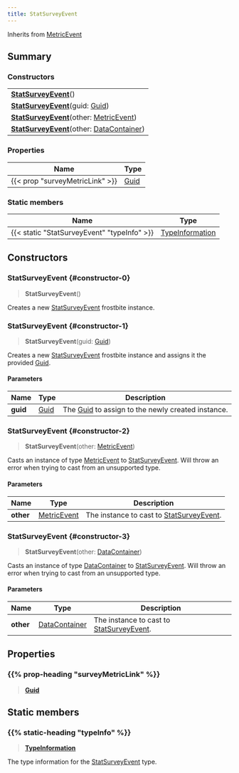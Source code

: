 ```yaml
---
title: StatSurveyEvent
---
```


Inherits from [MetricEvent](/vext/ref/fb/metricevent)

## Summary

### Constructors

|  |
| --- |
| **[StatSurveyEvent](#constructor-0)**() |
| **[StatSurveyEvent](#constructor-1)**(guid: [Guid](/vext/ref/shared/type/guid)) |
| **[StatSurveyEvent](#constructor-2)**(other: [MetricEvent](/vext/ref/fb/metricevent)) |
| **[StatSurveyEvent](#constructor-3)**(other: [DataContainer](/vext/ref/shared/type/datacontainer)) |

### Properties

| Name | Type |
| ---- | ---- |
| {{< prop "surveyMetricLink" >}} | [Guid](/vext/ref/shared/type/guid) |

### Static members

| Name | Type |
| ---- | ---- |
| {{< static "StatSurveyEvent" "typeInfo" >}} | [TypeInformation](/vext/ref/shared/type/typeinformation) |

## Constructors

### StatSurveyEvent {#constructor-0}

> **StatSurveyEvent**()

Creates a new [StatSurveyEvent](/vext/ref/fb/statsurveyevent) frostbite instance.

### StatSurveyEvent {#constructor-1}

> **StatSurveyEvent**(guid: [Guid](/vext/ref/shared/type/guid))

Creates a new [StatSurveyEvent](/vext/ref/fb/statsurveyevent) frostbite instance and assigns it the provided [Guid](/vext/ref/shared/type/guid).

#### Parameters

| Name | Type | Description |
| ---- | ---- | ----------- |
| **guid** | [Guid](/vext/ref/shared/type/guid) | The [Guid](/vext/ref/shared/type/guid) to assign to the newly created instance. |

### StatSurveyEvent {#constructor-2}

> **StatSurveyEvent**(other: [MetricEvent](/vext/ref/fb/metricevent))

Casts an instance of type [MetricEvent](/vext/ref/fb/metricevent) to [StatSurveyEvent](/vext/ref/fb/statsurveyevent). Will throw an error when trying to cast from an unsupported type.

#### Parameters

| Name | Type | Description |
| ---- | ---- | ----------- |
| **other** | [MetricEvent](/vext/ref/fb/metricevent) | The instance to cast to [StatSurveyEvent](/vext/ref/fb/statsurveyevent). |

### StatSurveyEvent {#constructor-3}

> **StatSurveyEvent**(other: [DataContainer](/vext/ref/shared/type/datacontainer))

Casts an instance of type [DataContainer](/vext/ref/shared/type/datacontainer) to [StatSurveyEvent](/vext/ref/fb/statsurveyevent). Will throw an error when trying to cast from an unsupported type.

#### Parameters

| Name | Type | Description |
| ---- | ---- | ----------- |
| **other** | [DataContainer](/vext/ref/shared/type/datacontainer) | The instance to cast to [StatSurveyEvent](/vext/ref/fb/statsurveyevent). |

## Properties

### {{% prop-heading "surveyMetricLink" %}}

> **[Guid](/vext/ref/shared/type/guid)**

## Static members

### {{% static-heading "typeInfo" %}}

> **[TypeInformation](/vext/ref/shared/type/typeinformation)**

The type information for the [StatSurveyEvent](/vext/ref/fb/statsurveyevent) type.

